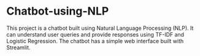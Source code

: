 # Chatbot-using-NLP
This project is a chatbot built using Natural Language Processing (NLP). It can understand user queries and provide responses using TF-IDF and Logistic Regression. The chatbot has a simple web interface built with Streamlit.
